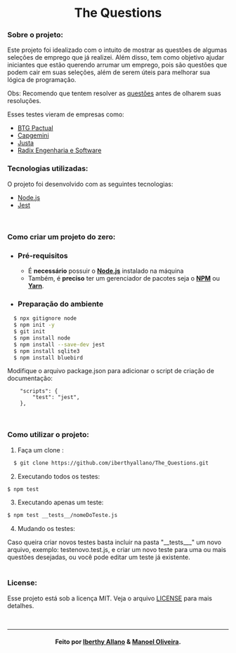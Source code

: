 <h1 align="center">
  The Questions
</h1>

### Sobre o projeto:

Este projeto foi idealizado com o intuito de mostrar as questões de algumas seleções de emprego que já realizei.
Além disso, tem como objetivo ajudar iniciantes que estão querendo arrumar um emprego, pois são questões que podem cair em suas seleções, além de serem úteis para melhorar sua lógica de programação.

Obs:
Recomendo que tentem resolver as [questões](./src/) antes de olharem suas resoluções.

Esses testes vieram de empresas como:

-  [BTG Pactual](https://www.btgpactual.com/)
-  [Capgemini](https://www.capgemini.com/br-pt/)
-  [Justa](https://justa.com.vc/)
-  [Radix Engenharia e Software](https://www.radixeng.com.br/)

### Tecnologias utilizadas:

O projeto foi desenvolvido com as seguintes tecnologias:

-  [Node.js](https://nodejs.org/en/)
-  [Jest](https://jestjs.io/pt-BR/)

<br>

### Como criar um projeto do zero:

-  ### Pré-requisitos

   -  É **necessário** possuir o **[Node.js](https://nodejs.org/en/)** instalado na máquina
   -  Também, é **preciso** ter um gerenciador de pacotes seja o **[NPM](https://www.npmjs.com/)** ou **[Yarn](https://yarnpkg.com/)**.

-  ### Preparação do ambiente

```sh
  $ npx gitignore node
  $ npm init -y
  $ git init
  $ npm install node
  $ npm install --save-dev jest
  $ npm install sqlite3
  $ npm install bluebird
```

Modifique o arquivo package.json para adicionar o script de criação de documentação:

```
	"scripts": {
		"test": "jest",
	},
```

<br>

### Como utilizar o projeto:

1. Faça um clone :

```sh
  $ git clone https://github.com/iberthyallano/The_Questions.git
```

2. Executando todos os testes:

```sh
$ npm test
```

3. Executando apenas um teste:

```sh
$ npm test __tests__/nomeDoTeste.js
```

4. Mudando os testes:
 <div>
	Caso queira criar novos testes basta incluir na pasta "__tests___" um novo arquivo, exemplo: testenovo.test.js, e criar um novo teste para uma ou mais questões desejadas, ou você pode editar um teste já existente.
</div>

<br>

### License:

Esse projeto está sob a licença MIT. Veja o arquivo [LICENSE](LICENSE.md) para mais detalhes.

<br>

---

<h4 align="center">
    Feito por <a href="https://www.linkedin.com/in/iberthy-allano/" target="_blank">Iberthy Allano</a> & <a  href="https://www.linkedin.com/in/manoelvoliveira/" target="_blank">Manoel Oliveira</a>.
</h4>

